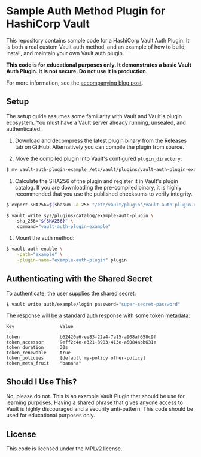 # Sample Auth Method Plugin for HashiCorp Vault

This repository contains sample code for a HashiCorp Vault Auth Plugin. It is
both a real custom Vault auth method, and an example of how to build, install,
and maintain your own Vault auth plugin.

**This code is for educational purposes only. It demonstrates a basic Vault
Auth Plugin. It is not secure. Do not use it in production.**

For more information, see the [accompanying blog post](https://www.hashicorp.com/blog/building-a-vault-secure-plugin).

## Setup

The setup guide assumes some familiarity with Vault and Vault's plugin
ecosystem. You must have a Vault server already running, unsealed, and
authenticated.

1. Download and decompress the latest plugin binary from the Releases tab on
GitHub. Alternatively you can compile the plugin from source.

1. Move the compiled plugin into Vault's configured `plugin_directory`:

  ```sh
  $ mv vault-auth-plugin-example /etc/vault/plugins/vault-auth-plugin-example
  ```

1. Calculate the SHA256 of the plugin and register it in Vault's plugin catalog.
If you are downloading the pre-compiled binary, it is highly recommended that
you use the published checksums to verify integrity.

  ```sh
  $ export SHA256=$(shasum -a 256 "/etc/vault/plugins/vault-auth-plugin-example" | cut -d' ' -f1)

  $ vault write sys/plugins/catalog/example-auth-plugin \
      sha_256="${SHA256}" \
      command="vault-auth-plugin-example"
  ```

1. Mount the auth method:

  ```sh
  $ vault auth enable \
      -path="example" \
      -plugin-name="example-auth-plugin" plugin
  ```

## Authenticating with the Shared Secret

To authenticate, the user supplies the shared secret:

```sh
$ vault write auth/example/login password="super-secret-password"
```

The response will be a standard auth response with some token metadata:

```text
Key             	Value
---             	-----
token           	b62420a6-ee83-22a4-7a15-a908af658c9f
token_accessor  	9eff2c4e-e321-3903-413e-a5084abb631e
token_duration  	30s
token_renewable 	true
token_policies  	[default my-policy other-policy]
token_meta_fruit	"banana"
```

## Should I Use This?

No, please do not. This is an example Vault Plugin that should be use for
learning purposes. Having a shared phrase that gives anyone access to Vault is
highly discouraged and a security anti-pattern. This code should be used for
educational purposes only.

## License

This code is licensed under the MPLv2 license.
